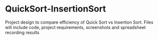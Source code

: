 # QuickSort-InsertionSort
Project design to compare efficiency of Quick Sort vs Insertion Sort. Files will include code, project requirements, screenshots and spreadsheet recording results
